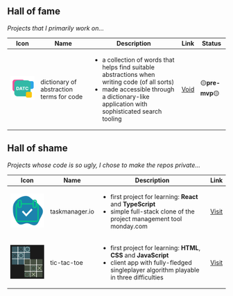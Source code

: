 ## Hall of fame

_Projects that I primarily work on..._

| Icon                           | Name                                     | Description                                                                                                                                                                                                      | Link     | Status          |
| ------------------------------ | ---------------------------------------- | ---------------------------------------------------------------------------------------------------------------------------------------------------------------------------------------------------------------- | -------- | --------------- |
| ![datc-logo](/assets/datc.svg) | dictionary of abstraction terms for code | <ul><li> a collection of words that helps find suitable abstractions when writing code (of all sorts)</li><li> made accessible through a dictionary-like application with sophisticated search tooling</li></ul> | [Void]() | 🟡**pre-mvp**🟡 |

## Hall of shame

_Projects whose code is so ugly, I chose to make the repos private..._

| Icon                                                       | Name           | Description                                                                                                                                                                       | Link                                                 |
| ---------------------------------------------------------- | -------------- | --------------------------------------------------------------------------------------------------------------------------------------------------------------------------------- | ---------------------------------------------------- |
| ![taskmananagerIO](/assets/tio.svg)                        | taskmanager.io | <ul><li> first project for learning: **React** and **TypeScript** </li><li> simple full-stack clone of the project management tool monday.com </li></ul>                          | [Visit](https://taskmanager-io.web.app/public/entry) |
| <img src="assets/ttt.png" alt="tic-tac-toe" width="96px"/> | tic-tac-toe    | <ul><li> first project for learning: **HTML**, **CSS** and **JavaScript** </li><li> client app with fully-fledged singleplayer algorithm playable in three difficulties</li></ul> | [Visit](https://tic-tac-toe-c7690.firebaseapp.com/)  |
